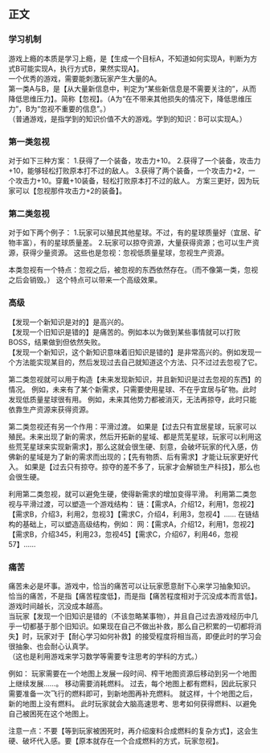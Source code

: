 ## 正文
### 学习机制
游戏上瘾的本质是学习上瘾，是【生成一个目标A，不知道如何实现A，判断为方式B可能实现A，执行方式B，果然实现A】。  
一个优秀的游戏，需要能刺激玩家产生大量的A。  
第一类A与B，是【从大量新信息中，判定为“某些新信息是不需要关注的”，从而降低思维压力】。简称【忽视】。（A为“在不带来其他损失的情况下，降低思维压力”，B为“忽视不重要的信息”。）  
（普通游戏，是指学到的知识价值不大的游戏。学到的知识：B可以实现A。）  
### 第一类忽视  
对于如下三种方案：
1.获得了一个装备，攻击力+10。
2.获得了一个装备，攻击力+10，能够轻松打败原本打不过的敌人。
3.获得了两个装备，一个攻击力+2，一个攻击力+10。穿戴+10装备，轻松打败原本打不过的敌人。
方案三更好，因为玩家可以【忽视那件攻击力+2的装备】。  
### 第二类忽视  
对于如下两个例子： 
1.玩家可以殖民其他星球。不过，有的星球质量好（宜居、矿物丰富），有的星球质量差。 
2.玩家可以掠夺资源，大量获得资源；也可以生产资源，获得少量资源。
这些也是忽视：忽视低质量星球，忽视生产资源。

本类忽视有一个特点：忽视之后，被忽视的东西依然存在。（而不像第一类，忽视之后会销毁。）
这个特点可以带来一个高级效果。  
### 高级  
【发现一个新知识是对的】是高兴的。  
【发现一个旧知识是错的】是痛苦的。例如本以为做到某些事情就可以打败BOSS，结果做到但依然失败。  
【发现一个新知识，这个新知识意味着旧知识是错的】是非常高兴的。例如发现一个方法能实现某目的，然后发现过去自己就知道这个方法、只不过过去忽视了它。  

第二类忽视就可以用于构造【未来发现新知识，并且新知识是过去忽视的东西】的情况。 
例如，未来有了某个新需求，只需要使用星球、不在乎宜居与矿物。此时发现低质量星球很有用。
例如，未来其他势力都被消灭，无法再掠夺，此时只能依靠生产资源来获得资源。

第二类忽视还有另一个作用：平滑过渡。
如果是【过去只有宜居星球，玩家可以殖民。未来出现了新的需求，然后开拓新的星域、都是荒芜星球，玩家可以利用这些荒芜星球来实现新需求】，那么这就会很生硬、刻意，会破坏玩家的代入感，仿佛新的星域是为了新的需求而出现的；【先有物质、后有需求】才能让玩家更好代入。
如果是【过去只有掠夺。掠夺的差不多了，玩家才会解锁生产科技】，那么也会很生硬。

利用第二类忽视，就可以避免生硬，使得新需求的增加变得平滑。 利用第二类忽视与平滑过渡，可以塑造一个游戏结构： 链：【需求A，介绍12，利用1，忽视2】【需求B，介绍3，利用2，忽视3】【需求C，介绍4，利用3，忽视4】……
在链结构的基础上，可以塑造高级结构，例如： 网：【需求A，介绍12，利用1，忽视2】【需求B，介绍345，利用23，忽视45】【需求C，介绍67，利用46，忽视57】……  
### 痛苦  
痛苦未必是坏事。游戏中，恰当的痛苦可以让玩家愿意耐下心来学习抽象知识。  
恰当的痛苦，不是指【痛苦程度低】，而是指【痛苦程度相对于沉没成本而言低】。游戏时间越长，沉没成本越高。  
当玩家【发现一个旧知识是错的（不该忽略某事物），并且自己过去游戏经历中几乎一切都基于那个旧知识。如果现在自己不做出补救，那么自己积累的一切都将消失】时，玩家对于【耐心学习如何补救】的接受程度将相当高，即便此时的学习会很抽象、也会耐心认真学。  
（这也是利用游戏来学习数学等需要专注思考的学科的方式。）  

例如：
玩家需要在一个地图上发展一段时间、榨干地图资源后移动到另一个地图上继续发展……。
移动需要消耗燃料。
过去，每个地图上都有燃料，因此玩家只需要准备一次飞行的燃料即可，到新地图再补充燃料。
就这样，十个地图之后，新的地图上没有燃料。
此时玩家就会大脑高速思考、思考如何获得燃料、以避免自己被困死在这个地图上。

注意一点：不要【等到玩家被困死时，再介绍废料合成燃料的复杂方式】，这会生硬、破坏代入感。要【原本就存在一个合成燃料的方式，玩家忽视】。